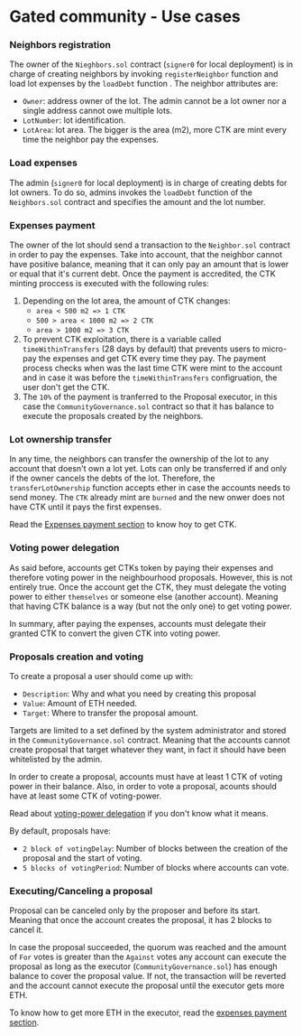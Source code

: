 # Gated community - Use cases

### Neighbors registration

The owner of the `Nieghbors.sol` contract (`signer0` for local deployment) is in charge of creating neighbors by invoking `registerNeighbor` function and load lot expenses by the `loadDebt` function . The neighbor attributes are:

- `Owner`: address owner of the lot. The admin cannot be a lot owner nor a single address cannot owe multiple lots.
- `LotNumber`: lot identification.
- `LotArea`: lot area. The bigger is the area (m2), more CTK are mint every time the neighbor pay the expenses.

### Load expenses

The admin (`signer0` for local deployment) is in charge of creating debts for lot owners. To do so, admins invokes the `loadDebt` function of the `Neighbors.sol` contract and specifies the amount and the lot number.

### Expenses payment

The owner of the lot should send a transaction to the `Neighbor.sol` contract in order to pay the expenses. Take into account, that the neighbor cannot have positive balance, meaning that it can only pay an amount that is lower or equal that it's current debt.
Once the payment is accredited, the CTK minting proccess is executed with the following rules:

1. Depending on the lot area, the amount of CTK changes:
   - `area < 500 m2 => 1 CTK`
   - `500 > area < 1000 m2 => 2 CTK`
   - `area > 1000 m2 => 3 CTK`
2. To prevent CTK exploitation, there is a variable called `timeWithinTransfers` (28 days by default) that prevents users to micro-pay the expenses and get CTK every time they pay. The payment process checks when was the last time CTK were mint to the account and in case it was before the `timeWithinTransfers` configruation, the user don't get the CTK.
3. The `10%` of the payment is tranferred to the Proposal executor, in this case the `CommunityGovernance.sol` contract so that it has balance to execute the proposals created by the neighbors.

### Lot ownership transfer

In any time, the neighbors can transfer the ownership of the lot to any account that doesn't own a lot yet. Lots can only be transferred if and only if the owner cancels the debts of the lot. Therefore, the `transferLotOwnership` function accepts ether in case the accounts needs to send money. The `CTK` already mint are `burned` and the new onwer does not have CTK until it pays the first expenses.

Read the [Expenses payment section](#expenses-payment) to know hoy to get CTK.

### Voting power delegation

As said before, accounts get CTKs token by paying their expenses and therefore voting power in the neighbourhood proposals. However, this is not entirely true. Once the account get the CTK, they must delegate the voting power to either `themselves` or someone else (another account). Meaning that having CTK balance is a way (but not the only one) to get voting power.

In summary, after paying the expenses, accounts must delegate their granted CTK to convert the given CTK into voting power.

### Proposals creation and voting

To create a proposal a user should come up with:

- `Description`: Why and what you need by creating this proposal
- `Value`: Amount of ETH needed.
- `Target`: Where to transfer the proposal amount.

Targets are limited to a set defined by the system administrator and stored in the `CommunityGovernance.sol` contract. Meaning that the accounts cannot create proposal that target whatever they want, in fact it should have been whitelisted by the admin.

In order to create a proposal, accounts must have at least 1 CTK of voting power in their balance. Also, in order to vote a proposal, acounts should have at least some CTK of voting-power.

Read about [voting-power delegation](#voting-power-delegation) if you don't know what it means.

By default, proposals have:

- `2 block of votingDelay`: Number of blocks between the creation of the proposal and the start of voting.
- `5 blocks of votingPeriod`: Number of blocks where accounts can vote.

### Executing/Canceling a proposal

Proposal can be canceled only by the proposer and before its start. Meaning that once the account creates the proposal, it has 2 blocks to cancel it.

In case the proposal succeeded, the quorum was reached and the amount of `For` votes is greater than the `Against` votes any account can execute the proposal as long as the executor (`CommunityGovernance.sol`) has enough balance to cover the proposal value. If not, the transaction will be reverted and the account cannot execute the proposal until the executor gets more ETH.

To know how to get more ETH in the executor, read the [expenses payment section](#expenses-payment).
